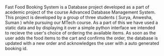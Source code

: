 Fast Food Booking System is a Database project developed as a part of acedemic project of the course Advanced Database Management System. 
This project is developed by a group of three students ( Surya, Anwesha, Suman ) while pursuing our MTech course.
As a part of this we have used a static data and by displaying it over a simple python interface we intended to recieve the user's choice of ordering the available items.
As soon as the user adds the food items to the cart and confirms the order, the database is updated with a new order and acknowledges the user with a auto generated booking id.
